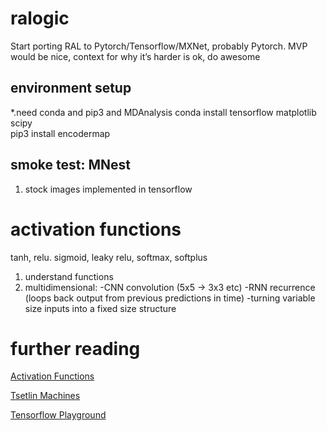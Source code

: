 # ralogic
Start porting RAL to Pytorch/Tensorflow/MXNet, probably Pytorch. MVP would be nice, context for why it’s harder is ok, do awesome

## environment setup
*.need conda and pip3 and MDAnalysis
conda install tensorflow matplotlib scipy  
pip3 install encodermap

## smoke test: MNest
1. stock images implemented in tensorflow

# activation functions
tanh, relu. sigmoid, leaky relu, softmax, softplus
1. understand functions
2. multidimensional: 
  -CNN convolution (5x5 -> 3x3 etc)
  -RNN recurrence (loops back output from previous predictions in time)
  -turning variable size inputs into a fixed size structure

# further reading
[Activation Functions](https://medium.com/@himanshuxd/activation-functions-sigmoid-relu-leaky-relu-and-softmax-basics-for-neural-networks-and-deep-8d9c70eed91e)

[Tsetlin Machines](https://arxiv.org/abs/1804.01508)

[Tensorflow Playground](https://playground.tensorflow.org/)

